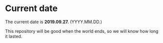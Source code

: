 # Current date

The current date is **2019.09.27.** (YYYY.MM.DD.)

This repository will be good when the world ends, so we will know how long it lasted.